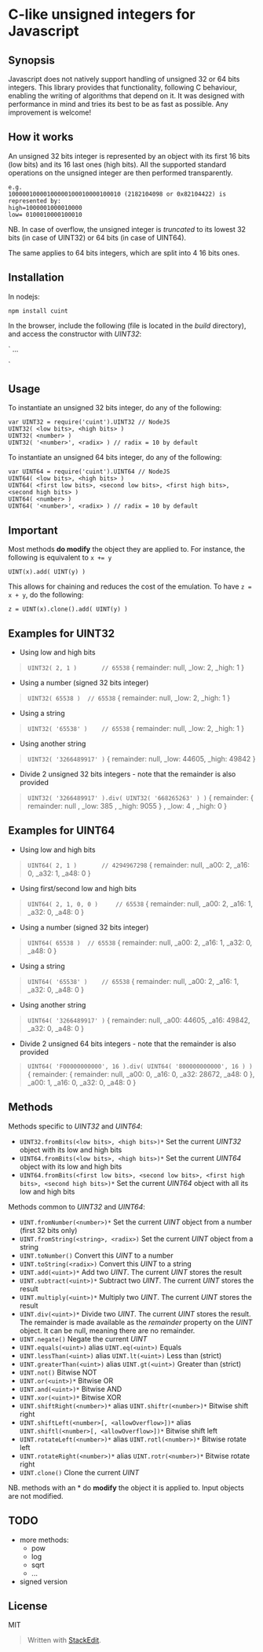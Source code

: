 # C-like unsigned integers for Javascript

## Synopsis

Javascript does not natively support handling of unsigned 32 or 64 bits integers. This library provides that functionality, following C behaviour, enabling the writing of algorithms that depend on it. It was designed with performance in mind and tries its best to be as fast as possible. Any improvement is welcome!


## How it works

An unsigned 32 bits integer is represented by an object with its first 16 bits (low bits) and its 16 last ones (high bits). All the supported standard operations on the unsigned integer are then performed transparently.

	e.g.
	10000010000100000100010000100010 (2182104098 or 0x82104422) is represented by:
	high=1000001000010000
	low= 0100010000100010

NB.
In case of overflow, the unsigned integer is _truncated_ to its lowest 32 bits (in case of UINT32) or 64  bits (in case of UINT64).

The same applies to 64 bits integers, which are split into 4 16 bits ones.

## Installation

In nodejs:

    npm install cuint

In the browser, include the following (file is located in the _build_ directory), and access the constructor with _UINT32_:

`<script src="/your/path/to/uint32.js"></script>
...
<script type="text/javascript">
  var v1 = UINT32('326648991');
  var v2 = UINT32('265443576');
  var v1plus2 = v1.add(v2) // 592092567
</script>`

## Usage

To instantiate an unsigned 32 bits integer, do any of the following:

	var UINT32 = require('cuint').UINT32 // NodeJS
	UINT32( <low bits>, <high bits> )
	UINT32( <number> )
	UINT32( '<number>', <radix> ) // radix = 10 by default

To instantiate an unsigned 64 bits integer, do any of the following:

	var UINT64 = require('cuint').UINT64 // NodeJS
	UINT64( <low bits>, <high bits> )
	UINT64( <first low bits>, <second low bits>, <first high bits>, <second high bits> )
	UINT64( <number> )
	UINT64( '<number>', <radix> ) // radix = 10 by default

## Important

Most methods __do modify__ the object they are applied to. For instance, the following is equivalent to `x += y`

	UINT(x).add( UINT(y) )

This allows for chaining and reduces the cost of the emulation.
To have `z = x + y`, do the following:

    z = UINT(x).clone().add( UINT(y) )

## Examples for UINT32

* Using low and high bits
> `UINT32( 2, 1 )		// 65538`
> { remainder: null, _low: 2, _high: 1 }

* Using a number (signed 32 bits integer)
> `UINT32( 65538 ) 	// 65538`
> { remainder: null, _low: 2, _high: 1 }

* Using a string
> `UINT32( '65538' )	// 65538`
> { remainder: null, _low: 2, _high: 1 }

* Using another string
> `UINT32( '3266489917' )`
> { remainder: null, _low: 44605, _high: 49842 }

* Divide 2 unsigned 32 bits integers - note that the remainder is also provided
> `UINT32( '3266489917' ).div( UINT32( '668265263' ) )`
> {	remainder:
>			{	remainder: null
>			,	_low: 385
>			,	_high: 9055
>			}
>	,	_low: 4
>	,	_high: 0
>	}

## Examples for UINT64

* Using low and high bits
> `UINT64( 2, 1 )		// 4294967298`
> { remainder: null, _a00: 2, _a16: 0, _a32: 1, _a48: 0 }

* Using first/second low and high bits
> `UINT64( 2, 1, 0, 0 )		// 65538`
> { remainder: null, _a00: 2, _a16: 1, _a32: 0, _a48: 0 }

* Using a number (signed 32 bits integer)
> `UINT64( 65538 ) 	// 65538`
> { remainder: null, _a00: 2, _a16: 1, _a32: 0, _a48: 0 }

* Using a string
> `UINT64( '65538' )	// 65538`
> { remainder: null, _a00: 2, _a16: 1, _a32: 0, _a48: 0 }

* Using another string
> `UINT64( '3266489917' )`
> { remainder: null, _a00: 44605, _a16: 49842, _a32: 0, _a48: 0 }

* Divide 2 unsigned 64 bits integers - note that the remainder is also provided
> `UINT64( 'F00000000000', 16 ).div( UINT64( '800000000000', 16 ) )`
> { remainder: 
>   { remainder: null,
>     _a00: 0,
>     _a16: 0,
>     _a32: 28672,
>     _a48: 0 },
>  _a00: 1,
>  _a16: 0,
>  _a32: 0,
>  _a48: 0 }

## Methods

Methods specific to _UINT32_ and _UINT64_:

* `UINT32.fromBits(<low bits>, <high bits>)*`
Set the current _UINT32_ object with its low and high bits
* `UINT64.fromBits(<low bits>, <high bits>)*`
Set the current _UINT64_ object with its low and high bits
* `UINT64.fromBits(<first low bits>, <second low bits>, <first high bits>, <second high bits>)*`
Set the current _UINT64_ object with all its low and high bits

Methods common to _UINT32_ and _UINT64_:

* `UINT.fromNumber(<number>)*`
Set the current _UINT_ object from a number (first 32 bits only)
* `UINT.fromString(<string>, <radix>)`
Set the current _UINT_ object from a string
* `UINT.toNumber()`
Convert this _UINT_ to a number
* `UINT.toString(<radix>)`
Convert this _UINT_ to a string
* `UINT.add(<uint>)*`
Add two _UINT_. The current _UINT_ stores the result
* `UINT.subtract(<uint>)*`
Subtract two _UINT_. The current _UINT_ stores the result
* `UINT.multiply(<uint>)*`
Multiply two _UINT_. The current _UINT_ stores the result
* `UINT.div(<uint>)*`
Divide two _UINT_. The current _UINT_ stores the result.
The remainder is made available as the _remainder_ property on the _UINT_ object.
It can be null, meaning there are no remainder.
* `UINT.negate()`
Negate the current _UINT_
* `UINT.equals(<uint>)` alias `UINT.eq(<uint>)`
Equals
* `UINT.lessThan(<uint>)` alias `UINT.lt(<uint>)`
Less than (strict)
* `UINT.greaterThan(<uint>)` alias `UINT.gt(<uint>)`
Greater than (strict)
* `UINT.not()`
Bitwise NOT
* `UINT.or(<uint>)*`
Bitwise OR
* `UINT.and(<uint>)*`
Bitwise AND
* `UINT.xor(<uint>)*`
Bitwise XOR
* `UINT.shiftRight(<number>)*` alias `UINT.shiftr(<number>)*`
Bitwise shift right
* `UINT.shiftLeft(<number>[, <allowOverflow>])*` alias `UINT.shiftl(<number>[, <allowOverflow>])*`
Bitwise shift left
* `UINT.rotateLeft(<number>)*` alias `UINT.rotl(<number>)*`
Bitwise rotate left
* `UINT.rotateRight(<number>)*` alias `UINT.rotr(<number>)*`
Bitwise rotate right
* `UINT.clone()`
Clone the current _UINT_

NB. methods with an * do __modify__ the object it is applied to. Input objects are not modified.

## TODO

* more methods:
    * pow
    * log
    * sqrt
    * ...
* signed version


## License

MIT


> Written with [StackEdit](https://stackedit.io/).
